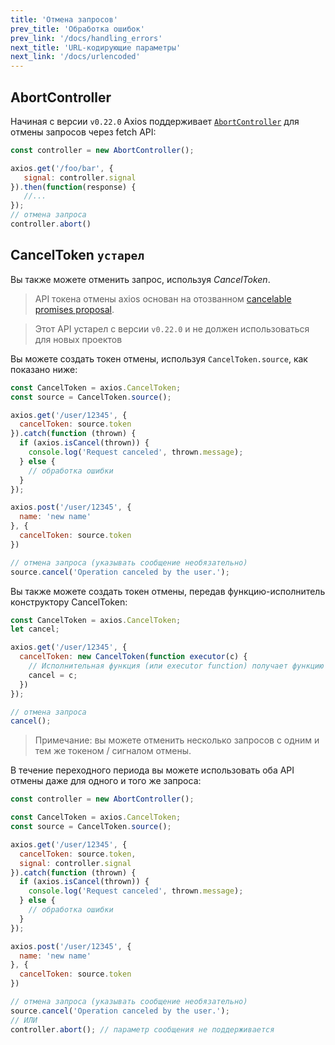 ```yaml
---
title: 'Отмена запросов'
prev_title: 'Обработка ошибок'
prev_link: '/docs/handling_errors'
next_title: 'URL-кодирующие параметры'
next_link: '/docs/urlencoded'
---
```


## AbortController

Начиная с версии `v0.22.0` Axios поддерживает [`AbortController`](https://developer.mozilla.org/en-US/docs/Web/API/AbortController) для отмены запросов через fetch API:

```js
const controller = new AbortController();

axios.get('/foo/bar', {
   signal: controller.signal
}).then(function(response) {
   //...
});
// отмена запроса
controller.abort()
```

## CancelToken `устарел`

Вы также можете отменить запрос, используя *CancelToken*.

> API токена отмены axios основан на отозванном [cancelable promises proposal](https://github.com/tc39/proposal-cancelable-promises).

> Этот API устарел с версии `v0.22.0` и не должен использоваться для новых проектов

Вы можете создать токен отмены, используя `CancelToken.source`, как показано ниже:

```js
const CancelToken = axios.CancelToken;
const source = CancelToken.source();

axios.get('/user/12345', {
  cancelToken: source.token
}).catch(function (thrown) {
  if (axios.isCancel(thrown)) {
    console.log('Request canceled', thrown.message);
  } else {
    // обработка ошибки
  }
});

axios.post('/user/12345', {
  name: 'new name'
}, {
  cancelToken: source.token
})

// отмена запроса (указывать сообщение необязательно)
source.cancel('Operation canceled by the user.');
```

Вы также можете создать токен отмены, передав функцию-исполнитель конструктору CancelToken:

```js
const CancelToken = axios.CancelToken;
let cancel;

axios.get('/user/12345', {
  cancelToken: new CancelToken(function executor(c) {
    // Исполнительная функция (или executor function) получает функцию отмены в качестве параметра
    cancel = c;
  })
});

// отмена запроса
cancel();
```

> Примечание: вы можете отменить несколько запросов с одним и тем же токеном / сигналом отмены.

В течение переходного периода вы можете использовать оба API отмены даже для одного и того же запроса:

```js
const controller = new AbortController();

const CancelToken = axios.CancelToken;
const source = CancelToken.source();

axios.get('/user/12345', {
  cancelToken: source.token,
  signal: controller.signal
}).catch(function (thrown) {
  if (axios.isCancel(thrown)) {
    console.log('Request canceled', thrown.message);
  } else {
    // обработка ошибки
  }
});

axios.post('/user/12345', {
  name: 'new name'
}, {
  cancelToken: source.token
})

// отмена запроса (указывать сообщение необязательно)
source.cancel('Operation canceled by the user.');
// ИЛИ
controller.abort(); // параметр сообщения не поддерживается
```
